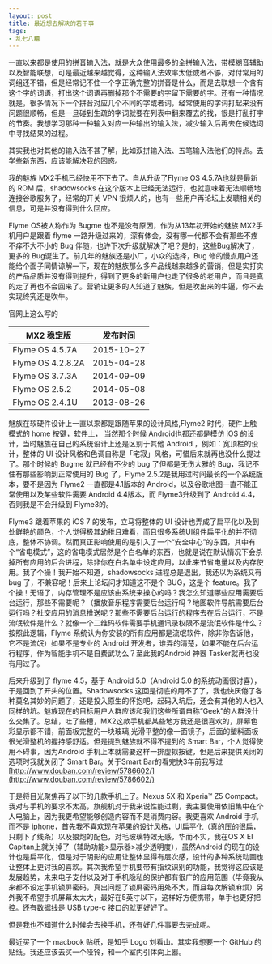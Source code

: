 ```yaml
---
layout: post
title: 最近想去解决的若干事
tags:
- 乱七八糟
---
```


一直以来都是使用的拼音输入法，就是大众使用最多的全拼输入法，带模糊音辅助以及智能联想，可是最近越来越觉得，这种输入法效率太低或者不够，对付常用的词组还不错，但是经常记不住一个字正确完整的拼音是什么，而是去联想一个含有这个字的词语，打出这个词语再删掉那个不需要的字留下需要的字。还有一种情况就是，很多情况下一个拼音对应几个不同的字或者词，经常使用的字词打起来没有问题很顺畅，但是一旦碰到生疏的字词就要在列表中翻来覆去的找，很是打乱打字的节奏。我想学习那种一种输入对应一种输出的输入法，减少输入后再去在候选词中寻找结果的过程。

其实我也对其他的输入法不甚了解，比如双拼输入法、五笔输入法他们的特点。去学些新东西，应该能解决我的困惑。


我的魅族 MX2手机已经快用不下去了。自从升级了Flyme OS 4.5.7A也就是最新的 ROM 后，shadowsocks 在这个版本上已经无法运行，也就意味着无法顺畅地连接谷歌服务了，经常的开关 VPN 很烦人的，也有一些用户再论坛上发聩相关的信息，可是并没有得到什么回应。

Flyme OS被人称作为 Bugme 也不是没有原因，作为从13年初开始的魅族 MX2手机用户是跟着 flyme 一路升级过来的，深有体会，没有哪一代都不会有那些不疼不痒不大不小的 Bug 伴随，也许下次升级就解决了吧？是的，这些Bug解决了，更多的 Bug诞生了。前几年的魅族还是小厂，小众的选择，Bug 修的慢点用户还能给个面子同情谅解一下，现在的魅族那么多产品线越来越多的营销，但是实打实的产品品质并没有得到提升，得到了更多的新用户也走了很多的老用户，而且是真的走了再也不会回来了。营销让更多的人知道了魅族，但是吹出来的牛逼，你不去实现终究还是吹牛。

官网上这么写的

MX2 稳定版|发布时间
---------------|-----
Flyme OS 4.5.7A|2015-10-27
Flyme OS 4.2.8.2A|2015-04-28
Flyme OS 3.7.3A|2014-09-09
Flyme OS 2.5.2	|2014-05-08
Flyme OS 2.4.1U|2013-08-26

魅族在软硬件设计上一直以来都是跟随苹果的设计风格,Flyme2 时代，硬件上触摸式的 home 按键，软件上， 当然那个时候 Android也都还都是模仿 iOS 的设计，当时魅族在自己的系统设计上还是区别于其他 Android ，例如：宽顶栏的设计，整体的 UI 设计风格和色调自称是「宅寂」风格，可惜后来就再也没什么提过了。那个时候的 Bugme 就已经有不少的 bug 了但都是无伤大雅的 Bug，我记不住有那些影响到正常使用的 Bug 了，Flyme 2.5.2是我用过时间最长的一个系统版本，要不是因为 Flyme2 一直都是4.1版本的 Android，以及谷歌地图一直不能正常使用以及某些软件需要 Android 4.4版本，而 Flyme3升级到了 Android 4.4，否则我是不会升级到 Flyme3的。

Flyme3 跟着苹果的 iOS 7 的发布，立马将整体的 UI 设计也弄成了扁平化以及到处鲜艳的颜色，个人觉得极其幼稚且难看，而且很多系统UI组件扁平化的并不彻底，整体不协调。然而真正影响使用的是引入了一个“安全中心”的东西，其中有个“省电模式”，这的省电模式居然是个白名单的东西，也就是说在默认情况下会杀掉所有应用的后台进程，除非你在白名单中设定应用，以此来节省电量以及内存使用。我了个操！我开始不知道，shadowsocks 进程总是退出，我还以为系统又有 bug 了，不兼容呢！后来上论坛问才知道这不是个 BUG，这是个 feature。我了个操！无语了，内存管理不是应该由系统来操心的吗？我怎么知道哪些应用需要后台运行，那些不需要呢？（播放音乐程序需要后台运行吗？地图软件导航需要后台运行吗？社交应用的消息推送呢？那些不需要后台运行的程序去在后台运行，不是流氓软件是什么？就像一个二维码软件需要手机通讯录权限不是流氓软件是什么？按照此逻辑，Flyme 系统认为你安装的所有应用都是流氓软件，除非你告诉他，它不是流氓）如果不是专业的 Android 开发者，谁弄的清楚，如果不能在后台运行程序，作为智能手机不是自费武功么？至此我的Android 神器 Tasker就再也没有用过了。

后来升级到了 flyme 4.5，基于 Android 5.0（Android 5.0 的系统动画很讨喜），于是回到了开头的位置。Shadowsocks 这回是彻底的用不了了，我也快厌倦了各种莫名其妙的问题了，还是投入原生的怀抱吧，起码入坑后，还会有其他的人也入同样的坑。魅族现在的目标用户人群应该和我们这些所谓自称“Geek”的人群没什么交集了。总结，吐了些槽，MX2这款手机都某些地方我还是很喜欢的，屏幕色彩显示都不错，前面板完整的一块玻璃,光滑平整的像一面镜子，后面的塑料面板很光滑整机的握持感舒适。但是提到魅族就不得不提到的 Smart Bar，个人觉得使用不碍事，因为Android 手机上本就需要这样一排虚拟按键，但是后来提供关闭的选项时我就关闭了 Smart Bar。关于Smart Bar的看完快3年前我写过 [http://www.douban.com/review/5786602/](http://www.douban.com/review/5786602/)

于是将目光聚焦再了以下的几款手机上了。Nexus 5X 和 Xperia™ Z5 Compact。我对与手机的要求不太高，旗舰机对于我来说性能过剩，我主要使用依旧集中在个人电脑上，因为我更希望能够创造内容而不是消费内容。我更喜欢 Android 手机而不是 iphone，首先我不喜欢现在苹果的设计风格，UI扁平化（真的压的很扁，只剩下了线条）以及娘炮的配色，对毛玻璃特效无感，华而不实，我在OS X EI Capitan上就关掉了（辅助功能>显示器>减少透明度），虽然Android 的现在的设计也是扁平化，但是对于阴影的应用让整体显得有层次感，设计的多种系统动画也让整体上更讨我的喜欢。其次我希望手机要带有指纹识别的功能，我觉得这应该是发展趋势，未来电子支付以及对于手机隐私的保护都有很广的应用范围（毕竟我从来都不设定手机锁屏密码，真出问题了锁屏密码用处不大，而且每次解锁麻烦）另外我不希望手机屏幕太太大，最好在5英寸以下，这样好方便携带，单手也更好把控。还有数据线是 USB type-c 接口的就更好好了。

但是我也不知道什么时候会去换手机，还有好几件事要去完成呢。

最近买了一个 macbook 贴纸，是知乎 Logo 刘看山。其实我想要一个 GitHub 的贴纸。我还应该去买一个哑铃，和一个室内引体向上器。